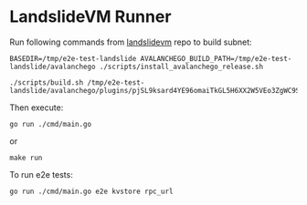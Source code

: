 # LandslideVM Runner

Run following commands from [landslidevm](https://github.com/ConsiderItDone/landslidevm) repo to build subnet:

```shell
BASEDIR=/tmp/e2e-test-landslide AVALANCHEGO_BUILD_PATH=/tmp/e2e-test-landslide/avalanchego ./scripts/install_avalanchego_release.sh

./scripts/build.sh /tmp/e2e-test-landslide/avalanchego/plugins/pjSL9ksard4YE96omaiTkGL5H6XX2W5VEo3ZgWC9S2P6gzs9A
```

Then execute:

```shell
go run ./cmd/main.go
```
or

```shell
make run
```

To run e2e tests:

```shell
go run ./cmd/main.go e2e kvstore rpc_url
```